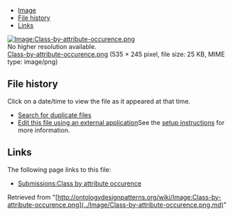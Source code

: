 * [Image](../Image/Class-by-attribute-occurence.png.md#file)
* [File history](../Image/Class-by-attribute-occurence.png.md#filehistory)
* [Links](../Image/Class-by-attribute-occurence.png.md#filelinks)

[![Image:Class-by-attribute-occurence.png](../../../images/c/c8/Class-by-attribute-occurence.png)](../../../images/c/c8/Class-by-attribute-occurence.png)  
No higher resolution available.  
[Class-by-attribute-occurence.png](../../../images/c/c8/Class-by-attribute-occurence.png)‎ (535 × 245 pixel, file size: 25 KB, MIME type: image/png)

## File history

Click on a date/time to view the file as it appeared at that time.



  
* [Search for duplicate files](http://ontologydesignpatterns.org/wiki/Special:FileDuplicateSearch/Class-by-attribute-occurence.png "Special:FileDuplicateSearch/Class-by-attribute-occurence.png")
* [Edit this file using an external application](http://ontologydesignpatterns.org/wiki/index.php?title=Image:Class-by-attribute-occurence.png&action=edit&externaledit=true&mode=file "Image:Class-by-attribute-occurence.png")See the [setup instructions](http://www.mediawiki.org/wiki/Manual:External_editors "http://www.mediawiki.org/wiki/Manual:External_editors") for more information.

## Links



The following page links to this file:


* [Submissions:Class by attribute occurence](../Submissions/Class_by_attribute_occurence.md "Submissions:Class by attribute occurence")


Retrieved from "[http://ontologydesignpatterns.org/wiki/Image:Class-by-attribute-occurence.png](../Image/Class-by-attribute-occurence.png.md)"